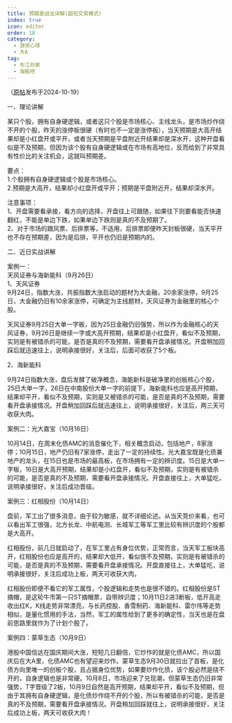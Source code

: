 ```yaml
---
title: 预期差战法详解(超短交易模式)
index: true
icon: editor
order: 18
category:
  - 游资心得
  - 大A
tag:
  - 东江炒家
  - 淘股吧
---
```


（[原帖](https://www.taoguba.com.cn/Article/6298015/1)发布于2024-10-19）

一、理论讲解  

某只个股，拥有自身硬逻辑，或者这只个股是市场核心、主线龙头，是市场炒作绕不开的个股，昨天的涨停板很硬（有时也不一定是涨停板），当天预期是大高开结果却是小红盘开或平开，或者当天预期是平盘附近开结果却是深水开，这种开盘看似是不及预期，但因为该个股有自身硬逻辑或在市场有高地位，反而给到了非常具有性价比的关注机会，这就叫预期差。  

要点：  
1.个股拥有自身硬逻辑或个股是市场核心。  
2.预期是大高开，结果却小红盘开或平开；预期是平盘附近开，结果却深水开。  

注意事项：  
1、开盘需要看承接，看方向的选择，开盘往上可跟随，如果往下则要看能否快速翻红，不能是单边下跌，如果单边下跌则是真的不及预期了。  
2、对于市场的跟风票、后排票等，不适用，后排票即便昨天封板很硬，当天平开也不存在预期差，因为是后排，平开也仍旧是预期内的。  

二、近日实战讲解  

案例一：  
天风证券与海新能科（9月26日）  
1、天风证券  
9月24日，指数大涨，共振指数大涨启动的题材为大金融，20余家涨停，9月25日，大金融仍旧有10余家涨停，可确定为主线题材，天风证券为金融里的核心个股。  

天风证券9月25日大单一字板，因为25日金融仍旧强势，所以作为金融核心的天风证券，9月26日是继续一字或大高开预期，结果却是小红盘开，看似不及预期，实则是有被错杀的可能，是否是真的不及预期，需要看开盘承接情况。开盘稍加回踩后就迅速往上，说明承接很好，关注后，后面可收获了5个板。  

2、海新能科  

9月24日指数大涨，盘后发酵了破净概念，海能新科是破净里的创板核心个股，25日大单一字，26日在中南股份大单一字的前提下，海新能科也应是高开预期，结果却平开，看似不及预期，实则是又被错杀的可能，是否是真的不及预期，需要看开盘承接情况。开盘稍加回踩后就迅速往上，说明承接很好，关注后，两三天可收获大肉。  

案例二：光大嘉宝（10月16日）  

10月14日，在周末化债AMC的消息催化下，相关概念启动，包括地产，8家涨停；10月15日，地产仍旧有7家涨停，走出了一定的持续性。光大嘉宝既是化债兼地产的龙头，在15日也是市场的最高板，在市场拥有一定的辨识度。15日是大单一字板，16日是大高开预期，结果却是小红盘开，看似不及预期，实则是有被错杀的可能，是否是真的不及预期，需要看开盘承接情况。开盘直接往上，大单猛吃，说明承接很好，关注后成功晋级。  

案例三：红相股份（10月14日）  

盘前，军工出了很多消息，由于较为敏感，就不详细论述。从当天竞价来看，也可以看出军工很强，北方长龙、中航电测、长城军工等军工里比较有辨识度的个股都是大高开。  

红相股份，前几日就启动了，在军工里占有身位优势，正常而言，当天军工板块高开，红相股份也应是高开的，结果却大低开，看似很不及预期，实则是有被错杀的可能，是否是真的不及预期，需要看开盘承接情况。开盘直接往上，大单猛吃，说明承接很好，关注后成功上板，两天可收获大肉。  

红相股份即便不看它的军工属性，个股逻辑和走势也是很不错的。红相股份是ST摘帽，是这轮牛市第一只ST摘帽票，自带辨识度；10月11日2进3断板，低开高走收出红K，K线走势非常漂亮，与长药控股、香雪制药、海新能科、雷尔伟等走势相似，是量化惯用的手法，当然，军工的属性给到了更多的确定性，当天也是在盘前思路里就作为了计划个股了。  

案例四：蒙草生态（10月9日）  

港股中国信达在国庆期间大涨，短短几日翻倍，它炒作的就是化债AMC，所以国庆后在大A里，化债AMC也有望迎来炒作。蒙草生态9月30日就拉出了首板，是化债方向里唯一的创板个股，且占据身位优势，如果要炒作化债，该个股必然是绕不开的，自身逻辑也是非常硬。10月8日，市场迎来了兑现潮，但蒙草生态仍旧非常强势，T字晋级了2板，10月9日自然是高开预期，结果却平开，看似不及预期，但由于其拥有自身硬逻辑，是化债炒作绕不开的个股，所以有被错杀的可能，是否是真的不及预期，需要看开盘承接情况。开盘稍加回踩就往上，说明承接很好，关注后成功上板，两天可收获大肉！  
